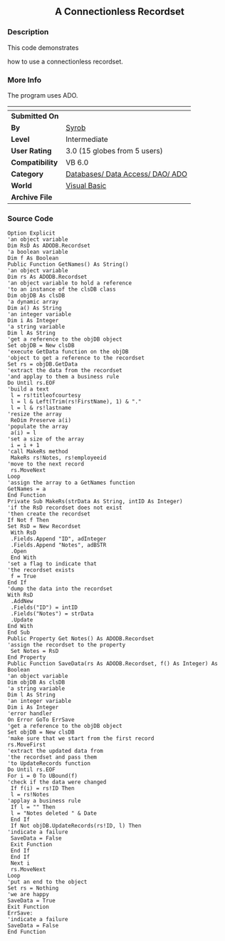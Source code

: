 ﻿<div align="center">

## A Connectionless Recordset


</div>

### Description

This code demonstrates

how to use a connectionless recordset.
 
### More Info
 
The program uses ADO.


<span>             |<span>
---                |---
**Submitted On**   |
**By**             |[Syrob](https://github.com/Planet-Source-Code/PSCIndex/blob/master/ByAuthor/syrob.md)
**Level**          |Intermediate
**User Rating**    |3.0 (15 globes from 5 users)
**Compatibility**  |VB 6\.0
**Category**       |[Databases/ Data Access/ DAO/ ADO](https://github.com/Planet-Source-Code/PSCIndex/blob/master/ByCategory/databases-data-access-dao-ado__1-6.md)
**World**          |[Visual Basic](https://github.com/Planet-Source-Code/PSCIndex/blob/master/ByWorld/visual-basic.md)
**Archive File**   |[](https://github.com/Planet-Source-Code/syrob-a-connectionless-recordset__1-32333/archive/master.zip)





### Source Code

```
Option Explicit
'an object variable
Dim RsD As ADODB.Recordset
'a boolean variable
Dim f As Boolean
Public Function GetNames() As String()
'an object variable
Dim rs As ADODB.Recordset
'an object variable to hold a reference
'to an instance of the clsDB class
Dim objDB As clsDB
'a dynamic array
Dim a() As String
'an integer variable
Dim i As Integer
'a string variable
Dim l As String
'get a reference to the objDB object
Set objDB = New clsDB
'execute GetData function on the objDB
'object to get a reference to the recordset
Set rs = objDB.GetData
'extract the data from the recordset
'and applay to them a business rule
Do Until rs.EOF
'build a text
 l = rs!titleofcourtesy
 l = l & Left(Trim(rs!FirstName), 1) & "."
 l = l & rs!lastname
'resize the array
 ReDim Preserve a(i)
'populate the array
 a(i) = l
'set a size of the array
 i = i + 1
'call MakeRs method
 MakeRs rs!Notes, rs!employeeid
'move to the next record
 rs.MoveNext
Loop
'assign the array to a GetNames function
GetNames = a
End Function
Private Sub MakeRs(strData As String, intID As Integer)
'if the RsD recordset does not exist
'then create the recordset
If Not f Then
Set RsD = New Recordset
 With RsD
 .Fields.Append "ID", adInteger
 .Fields.Append "Notes", adBSTR
 .Open
 End With
'set a flag to indicate that
'the recordset exists
 f = True
End If
'dump the data into the recordset
With RsD
 .AddNew
 .Fields("ID") = intID
 .Fields("Notes") = strData
 .Update
End With
End Sub
Public Property Get Notes() As ADODB.Recordset
'assign the recordset to the property
 Set Notes = RsD
End Property
Public Function SaveData(rs As ADODB.Recordset, f() As Integer) As Boolean
'an object variable
Dim objDB As clsDB
'a string variable
Dim l As String
'an integer variable
Dim i As Integer
'error handler
On Error GoTo ErrSave
'get a reference to the objDB object
Set objDB = New clsDB
'make sure that we start from the first record
rs.MoveFirst
'extract the updated data from
'the recordset and pass them
'to UpdateRecords function
Do Until rs.EOF
For i = 0 To UBound(f)
'check if the data were changed
 If f(i) = rs!ID Then
 l = rs!Notes
'applay a business rule
 If l = "" Then
 l = "Notes deleted " & Date
 End If
 If Not objDB.UpdateRecords(rs!ID, l) Then
'indicate a failure
 SaveData = False
 Exit Function
 End If
 End If
 Next i
 rs.MoveNext
Loop
'put an end to the object
Set rs = Nothing
'we are happy
SaveData = True
Exit Function
ErrSave:
'indicate a failure
SaveData = False
End Function
```

